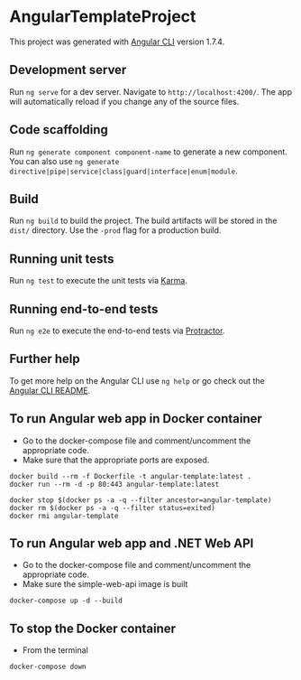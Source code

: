 # AngularTemplateProject

This project was generated with [Angular CLI](https://github.com/angular/angular-cli) version 1.7.4.

## Development server

Run `ng serve` for a dev server. Navigate to `http://localhost:4200/`. The app will automatically reload if you change any of the source files.

## Code scaffolding

Run `ng generate component component-name` to generate a new component. You can also use `ng generate directive|pipe|service|class|guard|interface|enum|module`.

## Build

Run `ng build` to build the project. The build artifacts will be stored in the `dist/` directory. Use the `-prod` flag for a production build.

## Running unit tests

Run `ng test` to execute the unit tests via [Karma](https://karma-runner.github.io).

## Running end-to-end tests

Run `ng e2e` to execute the end-to-end tests via [Protractor](http://www.protractortest.org/).

## Further help

To get more help on the Angular CLI use `ng help` or go check out the [Angular CLI README](https://github.com/angular/angular-cli/blob/master/README.md).

## To run Angular web app in Docker container
- Go to the docker-compose file and comment/uncomment the appropriate code.
- Make sure that the appropriate ports are exposed.
```
docker build --rm -f Dockerfile -t angular-template:latest .
docker run --rm -d -p 80:443 angular-template:latest

docker stop $(docker ps -a -q --filter ancestor=angular-template)
docker rm $(docker ps -a -q --filter status=exited)
docker rmi angular-template
```

## To run Angular web app and .NET Web API
- Go to the docker-compose file and comment/uncomment the appropriate code.
- Make sure the simple-web-api image is built
```
docker-compose up -d --build
```

## To stop the Docker container
- From the terminal
```
docker-compose down


```
